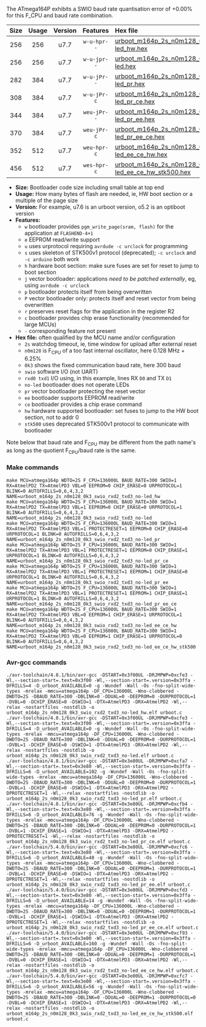 The ATmega164P exhibits a SWIO baud rate quantisation error of +0.00% for this F_CPU and baud rate combination.

|Size|Usage|Version|Features|Hex file|
|:-:|:-:|:-:|:-:|:--|
|256|256|u7.7|`w-u-hpr--`|[urboot_m164p_2s_n0m128_0k3_swio_rxd2_txd3_no-led_hw.hex](https://raw.githubusercontent.com/stefanrueger/urboot.hex/main/u7.7/mcus/atmega164p/watchdog_2_s/internal_oscillator_n%2B6.25%25/%2B0m128000_hz/%2B%2B%2B0k3_baud/uart1_rxd2_txd3/no-led/urboot_m164p_2s_n0m128_0k3_swio_rxd2_txd3_no-led_hw.hex)|
|256|256|u7.7|`w-u-jpr--`|[urboot_m164p_2s_n0m128_0k3_swio_rxd2_txd3_no-led.hex](https://raw.githubusercontent.com/stefanrueger/urboot.hex/main/u7.7/mcus/atmega164p/watchdog_2_s/internal_oscillator_n%2B6.25%25/%2B0m128000_hz/%2B%2B%2B0k3_baud/uart1_rxd2_txd3/no-led/urboot_m164p_2s_n0m128_0k3_swio_rxd2_txd3_no-led.hex)|
|282|384|u7.7|`w-u-jPr--`|[urboot_m164p_2s_n0m128_0k3_swio_rxd2_txd3_no-led_pr.hex](https://raw.githubusercontent.com/stefanrueger/urboot.hex/main/u7.7/mcus/atmega164p/watchdog_2_s/internal_oscillator_n%2B6.25%25/%2B0m128000_hz/%2B%2B%2B0k3_baud/uart1_rxd2_txd3/no-led/urboot_m164p_2s_n0m128_0k3_swio_rxd2_txd3_no-led_pr.hex)|
|308|384|u7.7|`w-u-jPr-c`|[urboot_m164p_2s_n0m128_0k3_swio_rxd2_txd3_no-led_pr_ce.hex](https://raw.githubusercontent.com/stefanrueger/urboot.hex/main/u7.7/mcus/atmega164p/watchdog_2_s/internal_oscillator_n%2B6.25%25/%2B0m128000_hz/%2B%2B%2B0k3_baud/uart1_rxd2_txd3/no-led/urboot_m164p_2s_n0m128_0k3_swio_rxd2_txd3_no-led_pr_ce.hex)|
|344|384|u7.7|`weu-jPr--`|[urboot_m164p_2s_n0m128_0k3_swio_rxd2_txd3_no-led_pr_ee.hex](https://raw.githubusercontent.com/stefanrueger/urboot.hex/main/u7.7/mcus/atmega164p/watchdog_2_s/internal_oscillator_n%2B6.25%25/%2B0m128000_hz/%2B%2B%2B0k3_baud/uart1_rxd2_txd3/no-led/urboot_m164p_2s_n0m128_0k3_swio_rxd2_txd3_no-led_pr_ee.hex)|
|370|384|u7.7|`weu-jPr-c`|[urboot_m164p_2s_n0m128_0k3_swio_rxd2_txd3_no-led_pr_ee_ce.hex](https://raw.githubusercontent.com/stefanrueger/urboot.hex/main/u7.7/mcus/atmega164p/watchdog_2_s/internal_oscillator_n%2B6.25%25/%2B0m128000_hz/%2B%2B%2B0k3_baud/uart1_rxd2_txd3/no-led/urboot_m164p_2s_n0m128_0k3_swio_rxd2_txd3_no-led_pr_ee_ce.hex)|
|352|512|u7.7|`weu-hpr-c`|[urboot_m164p_2s_n0m128_0k3_swio_rxd2_txd3_no-led_ee_ce_hw.hex](https://raw.githubusercontent.com/stefanrueger/urboot.hex/main/u7.7/mcus/atmega164p/watchdog_2_s/internal_oscillator_n%2B6.25%25/%2B0m128000_hz/%2B%2B%2B0k3_baud/uart1_rxd2_txd3/no-led/urboot_m164p_2s_n0m128_0k3_swio_rxd2_txd3_no-led_ee_ce_hw.hex)|
|456|512|u7.7|`wes-hpr-c`|[urboot_m164p_2s_n0m128_0k3_swio_rxd2_txd3_no-led_ee_ce_hw_stk500.hex](https://raw.githubusercontent.com/stefanrueger/urboot.hex/main/u7.7/mcus/atmega164p/watchdog_2_s/internal_oscillator_n%2B6.25%25/%2B0m128000_hz/%2B%2B%2B0k3_baud/uart1_rxd2_txd3/no-led/urboot_m164p_2s_n0m128_0k3_swio_rxd2_txd3_no-led_ee_ce_hw_stk500.hex)|

- **Size:** Bootloader code size including small table at top end
- **Usage:** How many bytes of flash are needed, ie, HW boot section or a multiple of the page size
- **Version:** For example, u7.6 is an urboot version, o5.2 is an optiboot version
- **Features:**
  + `w` bootloader provides `pgm_write_page(sram, flash)` for the application at `FLASHEND-4+1`
  + `e` EEPROM read/write support
  + `u` uses urprotocol requiring `avrdude -c urclock` for programming
  + `s` uses skeleton of STK500v1 protocol (deprecated); `-c urclock` and `-c arduino` both work
  + `h` hardware boot section: make sure fuses are set for reset to jump to boot section
  + `j` vector bootloader: applications *need to be patched externally*, eg, using `avrdude -c urclock`
  + `p` bootloader protects itself from being overwritten
  + `P` vector bootloader only: protects itself and reset vector from being overwritten
  + `r` preserves reset flags for the application in the register R2
  + `c` bootloader provides chip erase functionality (recommended for large MCUs)
  + `-` corresponding feature not present
- **Hex file:** often qualified by the MCU name and/or configuration
  + `2s` watchdog timeout, ie, time window for upload after external reset
  + `n0m128` is F<sub>CPU</sub> of a too fast internal oscillator, here 0.128 MHz + 6.25%
  + `0k3` shows the fixed communication baud rate, here 300 baud
  + `swio` software I/O (not UART)
  + `rxd0 txd1` I/O using, in this example, lines RX `D0` and TX `D1`
  + `no-led` bootloader does not operate LEDs
  + `pr` vector bootloader protecting the reset vector
  + `ee` bootloader supports EEPROM read/write
  + `ce` bootloader provides a chip erase command
  + `hw` hardware supported bootloader: set fuses to jump to the HW boot section, not to addr 0
  + `stk500` uses deprecated STK500v1 protocol to communicate with bootloader


Note below that baud rate and F<sub>CPU</sub> may be different from the path name's as long as the quotient F<sub>CPU</sub>/baud rate is the same.

### Make commands
```
make MCU=atmega164p WDTO=2S F_CPU=136000L BAUD_RATE=300 SWIO=1 RX=AtmelPD2 TX=AtmelPD3 VBL=0 EEPROM=0 CHIP_ERASE=0 URPROTOCOL=1 BLINK=0 AUTOFRILLS=0,6,4,3,2 NAME=urboot_m164p_2s_n0m128_0k3_swio_rxd2_txd3_no-led_hw
make MCU=atmega164p WDTO=2S F_CPU=136000L BAUD_RATE=300 SWIO=1 RX=AtmelPD2 TX=AtmelPD3 VBL=1 EEPROM=0 CHIP_ERASE=0 URPROTOCOL=1 BLINK=0 AUTOFRILLS=0,6,4,3,2 NAME=urboot_m164p_2s_n0m128_0k3_swio_rxd2_txd3_no-led
make MCU=atmega164p WDTO=2S F_CPU=136000L BAUD_RATE=300 SWIO=1 RX=AtmelPD2 TX=AtmelPD3 VBL=1 PROTECTRESET=1 EEPROM=0 CHIP_ERASE=0 URPROTOCOL=1 BLINK=0 AUTOFRILLS=0,6,4,3,2 NAME=urboot_m164p_2s_n0m128_0k3_swio_rxd2_txd3_no-led_pr
make MCU=atmega164p WDTO=2S F_CPU=136000L BAUD_RATE=300 SWIO=1 RX=AtmelPD2 TX=AtmelPD3 VBL=1 PROTECTRESET=1 EEPROM=0 CHIP_ERASE=1 URPROTOCOL=1 BLINK=0 AUTOFRILLS=0,6,4,3,2 NAME=urboot_m164p_2s_n0m128_0k3_swio_rxd2_txd3_no-led_pr_ce
make MCU=atmega164p WDTO=2S F_CPU=136000L BAUD_RATE=300 SWIO=1 RX=AtmelPD2 TX=AtmelPD3 VBL=1 PROTECTRESET=1 EEPROM=1 CHIP_ERASE=0 URPROTOCOL=1 BLINK=0 AUTOFRILLS=0,6,4,3,2 NAME=urboot_m164p_2s_n0m128_0k3_swio_rxd2_txd3_no-led_pr_ee
make MCU=atmega164p WDTO=2S F_CPU=136000L BAUD_RATE=300 SWIO=1 RX=AtmelPD2 TX=AtmelPD3 VBL=1 PROTECTRESET=1 EEPROM=1 CHIP_ERASE=1 URPROTOCOL=1 BLINK=0 AUTOFRILLS=0,6,4,3,2 NAME=urboot_m164p_2s_n0m128_0k3_swio_rxd2_txd3_no-led_pr_ee_ce
make MCU=atmega164p WDTO=2S F_CPU=136000L BAUD_RATE=300 SWIO=1 RX=AtmelPD2 TX=AtmelPD3 VBL=0 EEPROM=1 CHIP_ERASE=1 URPROTOCOL=1 BLINK=0 AUTOFRILLS=0,6,4,3,2 NAME=urboot_m164p_2s_n0m128_0k3_swio_rxd2_txd3_no-led_ee_ce_hw
make MCU=atmega164p WDTO=2S F_CPU=136000L BAUD_RATE=300 SWIO=1 RX=AtmelPD2 TX=AtmelPD3 VBL=0 EEPROM=1 CHIP_ERASE=1 URPROTOCOL=0 BLINK=0 AUTOFRILLS=0,6,4,3,2 NAME=urboot_m164p_2s_n0m128_0k3_swio_rxd2_txd3_no-led_ee_ce_hw_stk500
```

### Avr-gcc commands
```
./avr-toolchain/4.8.1/bin/avr-gcc -DSTART=0x3f00UL -DRJMPWP=0xcfe3 -Wl,--section-start=.text=0x3f00 -Wl,--section-start=.version=0x3ffa -DFRILLS=4 -D_urboot_AVAILABLE=0 -g -Wundef -Wall -Os -fno-split-wide-types -mrelax -mmcu=atmega164p -DF_CPU=136000L -Wno-clobbered -DWDTO=2S -DBAUD_RATE=300 -DBLINK=0 -DDUAL=0 -DEEPROM=0 -DURPROTOCOL=1 -DVBL=0 -DCHIP_ERASE=0 -DSWIO=1 -DTX=AtmelPD3 -DRX=AtmelPD2 -Wl,--relax -nostartfiles -nostdlib -o urboot_m164p_2s_n0m128_0k3_swio_rxd2_txd3_no-led_hw.elf urboot.c
./avr-toolchain/4.8.1/bin/avr-gcc -DSTART=0x3f00UL -DRJMPWP=0xcfe3 -Wl,--section-start=.text=0x3f00 -Wl,--section-start=.version=0x3ffa -DFRILLS=4 -D_urboot_AVAILABLE=0 -g -Wundef -Wall -Os -fno-split-wide-types -mrelax -mmcu=atmega164p -DF_CPU=136000L -Wno-clobbered -DWDTO=2S -DBAUD_RATE=300 -DBLINK=0 -DDUAL=0 -DEEPROM=0 -DURPROTOCOL=1 -DVBL=1 -DCHIP_ERASE=0 -DSWIO=1 -DTX=AtmelPD3 -DRX=AtmelPD2 -Wl,--relax -nostartfiles -nostdlib -o urboot_m164p_2s_n0m128_0k3_swio_rxd2_txd3_no-led.elf urboot.c
./avr-toolchain/4.8.1/bin/avr-gcc -DSTART=0x3e80UL -DRJMPWP=0xcfa7 -Wl,--section-start=.text=0x3e80 -Wl,--section-start=.version=0x3ffa -DFRILLS=6 -D_urboot_AVAILABLE=102 -g -Wundef -Wall -Os -fno-split-wide-types -mrelax -mmcu=atmega164p -DF_CPU=136000L -Wno-clobbered -DWDTO=2S -DBAUD_RATE=300 -DBLINK=0 -DDUAL=0 -DEEPROM=0 -DURPROTOCOL=1 -DVBL=1 -DCHIP_ERASE=0 -DSWIO=1 -DTX=AtmelPD3 -DRX=AtmelPD2 -DPROTECTRESET=1 -Wl,--relax -nostartfiles -nostdlib -o urboot_m164p_2s_n0m128_0k3_swio_rxd2_txd3_no-led_pr.elf urboot.c
./avr-toolchain/4.8.1/bin/avr-gcc -DSTART=0x3e80UL -DRJMPWP=0xcfb4 -Wl,--section-start=.text=0x3e80 -Wl,--section-start=.version=0x3ffa -DFRILLS=6 -D_urboot_AVAILABLE=76 -g -Wundef -Wall -Os -fno-split-wide-types -mrelax -mmcu=atmega164p -DF_CPU=136000L -Wno-clobbered -DWDTO=2S -DBAUD_RATE=300 -DBLINK=0 -DDUAL=0 -DEEPROM=0 -DURPROTOCOL=1 -DVBL=1 -DCHIP_ERASE=1 -DSWIO=1 -DTX=AtmelPD3 -DRX=AtmelPD2 -DPROTECTRESET=1 -Wl,--relax -nostartfiles -nostdlib -o urboot_m164p_2s_n0m128_0k3_swio_rxd2_txd3_no-led_pr_ce.elf urboot.c
./avr-toolchain/5.4.0/bin/avr-gcc -DSTART=0x3e80UL -DRJMPWP=0xcfc6 -Wl,--section-start=.text=0x3e80 -Wl,--section-start=.version=0x3ffa -DFRILLS=6 -D_urboot_AVAILABLE=40 -g -Wundef -Wall -Os -fno-split-wide-types -mrelax -mmcu=atmega164p -DF_CPU=136000L -Wno-clobbered -DWDTO=2S -DBAUD_RATE=300 -DBLINK=0 -DDUAL=0 -DEEPROM=1 -DURPROTOCOL=1 -DVBL=1 -DCHIP_ERASE=0 -DSWIO=1 -DTX=AtmelPD3 -DRX=AtmelPD2 -DPROTECTRESET=1 -Wl,--relax -nostartfiles -nostdlib -o urboot_m164p_2s_n0m128_0k3_swio_rxd2_txd3_no-led_pr_ee.elf urboot.c
./avr-toolchain/5.4.0/bin/avr-gcc -DSTART=0x3e80UL -DRJMPWP=0xcfd3 -Wl,--section-start=.text=0x3e80 -Wl,--section-start=.version=0x3ffa -DFRILLS=6 -D_urboot_AVAILABLE=14 -g -Wundef -Wall -Os -fno-split-wide-types -mrelax -mmcu=atmega164p -DF_CPU=136000L -Wno-clobbered -DWDTO=2S -DBAUD_RATE=300 -DBLINK=0 -DDUAL=0 -DEEPROM=1 -DURPROTOCOL=1 -DVBL=1 -DCHIP_ERASE=1 -DSWIO=1 -DTX=AtmelPD3 -DRX=AtmelPD2 -DPROTECTRESET=1 -Wl,--relax -nostartfiles -nostdlib -o urboot_m164p_2s_n0m128_0k3_swio_rxd2_txd3_no-led_pr_ee_ce.elf urboot.c
./avr-toolchain/5.4.0/bin/avr-gcc -DSTART=0x3e00UL -DRJMPWP=0xcf93 -Wl,--section-start=.text=0x3e00 -Wl,--section-start=.version=0x3ffa -DFRILLS=6 -D_urboot_AVAILABLE=160 -g -Wundef -Wall -Os -fno-split-wide-types -mrelax -mmcu=atmega164p -DF_CPU=136000L -Wno-clobbered -DWDTO=2S -DBAUD_RATE=300 -DBLINK=0 -DDUAL=0 -DEEPROM=1 -DURPROTOCOL=1 -DVBL=0 -DCHIP_ERASE=1 -DSWIO=1 -DTX=AtmelPD3 -DRX=AtmelPD2 -Wl,--relax -nostartfiles -nostdlib -o urboot_m164p_2s_n0m128_0k3_swio_rxd2_txd3_no-led_ee_ce_hw.elf urboot.c
./avr-toolchain/5.4.0/bin/avr-gcc -DSTART=0x3e00UL -DRJMPWP=0xcfc7 -Wl,--section-start=.text=0x3e00 -Wl,--section-start=.version=0x3ffa -DFRILLS=6 -D_urboot_AVAILABLE=56 -g -Wundef -Wall -Os -fno-split-wide-types -mrelax -mmcu=atmega164p -DF_CPU=136000L -Wno-clobbered -DWDTO=2S -DBAUD_RATE=300 -DBLINK=0 -DDUAL=0 -DEEPROM=1 -DURPROTOCOL=0 -DVBL=0 -DCHIP_ERASE=1 -DSWIO=1 -DTX=AtmelPD3 -DRX=AtmelPD2 -Wl,--relax -nostartfiles -nostdlib -o urboot_m164p_2s_n0m128_0k3_swio_rxd2_txd3_no-led_ee_ce_hw_stk500.elf urboot.c
```

